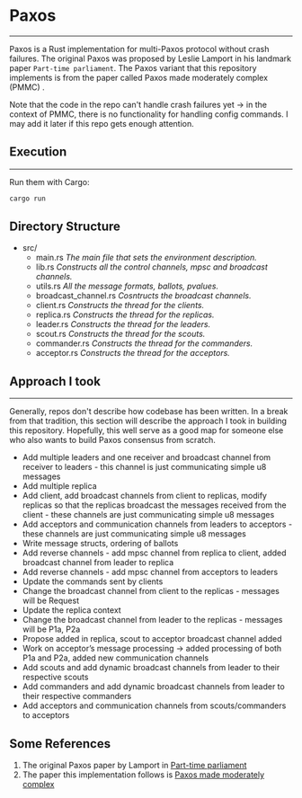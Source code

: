 # Paxos
-------------------
Paxos is a Rust implementation for multi-Paxos protocol without crash failures. The original Paxos was proposed by Leslie Lamport in his landmark paper `Part-time parliament`. The Paxos variant that this repository implements is from the paper called Paxos made moderately complex (PMMC) .

Note that the code in the repo can't handle crash failures yet -> in the context of PMMC, there is no functionality for handling config commands. I may add it later if this repo gets enough attention.

## Execution
-------------------
Run them with Cargo:
```sh
cargo run 
```



Directory Structure
-------------------
* src/
  * main.rs _The main file that sets the environment description._
  * lib.rs _Constructs all the control channels, mpsc and broadcast channels._
  * utils.rs _All the message formats, ballots, pvalues._
  * broadcast_channel.rs _Cosntructs the broadcast channels._
  * client.rs _Constructs the thread for the clients._
  * replica.rs _Constructs the thread for the replicas._
  * leader.rs _Constructs the thread for the leaders._
  * scout.rs _Constructs the thread for the scouts._
  * commander.rs _Constructs the thread for the commanders._
  * acceptor.rs _Constructs the thread for the acceptors._
  
  
  
## Approach I took
-------------------
Generally, repos don't describe how codebase has been written. In a break from that tradition, this section will describe the approach I took in building this repository. Hopefully, this well serve as a good map for someone else who also wants to build Paxos consensus from scratch.
- Add multiple leaders and one receiver and broadcast channel from receiver to leaders - this channel is just communicating simple u8 messages
- Add multiple replica
- Add client, add broadcast channels from client to replicas, modify replicas so that the replicas broadcast the messages received from the client - these channels are just communicating simple u8 messages
- Add acceptors and communication channels from leaders to acceptors -  these channels are just communicating simple u8 messages
- Write message structs, ordering of ballots
- Add reverse channels - add mpsc channel from replica to client, added broadcast channel from leader to replica
- Add reverse channels - add mpsc channel from acceptors to  leaders
- Update the commands sent by clients
- Change the broadcast channel from client to the replicas - messages will be Request
- Update the replica context
- Change the broadcast channel from leader to the replicas - messages will be P1a, P2a
- Propose added in replica, scout to acceptor broadcast channel added
- Work on acceptor’s message processing -> added processing of both P1a and P2a, added new communication channels
- Add scouts and add dynamic broadcast channels from leader to their respective scouts
- Add commanders and add dynamic broadcast channels from leader to their respective commanders
- Add acceptors and communication channels from scouts/commanders to acceptors



## Some References
1. The original Paxos paper by Lamport  in [Part-time parliament](https://lamport.azurewebsites.net/pubs/lamport-paxos.pdf)
2. The paper this implementation follows is [Paxos made moderately complex](https://lamport.azurewebsites.net/pubs/lamport-paxos.pdf)
